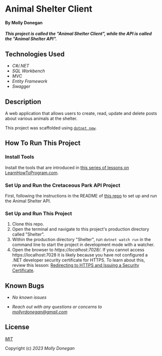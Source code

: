 # Animal Shelter Client

#### By Molly Donegan

#### _This project is called the "Animal Shelter Client", while the API is called the "Animal Shelter API"._

## Technologies Used

* _C#/.NET_
* _SQL Workbench_
* _MVC_
* _Entity Framework_
* _Swagger_

## Description

A web application that allows users to create, read, update and delete posts about various animals at the shelter.

This project was scaffolded using [`dotnet new`](https://learn.microsoft.com/en-us/dotnet/core/tools/dotnet-new).

## How To Run This Project

### Install Tools

Install the tools that are introduced in [this series of lessons on LearnHowToProgram.com](https://www.learnhowtoprogram.com/c-and-net/getting-started-with-c).

### Set Up and Run the Cretaceous Park API Project

First, following the instructions in the README of [this repo](https://github.com/mdonegan91/ShelterApi.Solution) to set up and run the Animal Shelter API.

### Set Up and Run This Project

1. Clone this repo.
2. Open the terminal and navigate to this project's production directory called "Shelter".
3. Within the production directory "Shelter", run `dotnet watch run` in the command line to start the project in development mode with a watcher.
4. Open the browser to _https://localhost:7028/_. If you cannot access https://localhost:7028 it is likely because you have not configured a .NET developer security certificate for HTTPS. To learn about this, review this lesson: [Redirecting to HTTPS and Issuing a Security Certificate](https://www.learnhowtoprogram.com/lessons/redirecting-to-https-and-issuing-a-security-certificate).

## Known Bugs

* _No known issues_

* _Reach out with any questions or concerns to [mollyrdonegan@gmail.com](mollyrdonegan@gmail.com)_

## License

_[MIT](https://github.com/mdonegan91/ShelterClient.Solution/blob/main/LICENSE)_

Copyright (c) _2023_ _Molly Donegan_